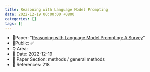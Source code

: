 ```yaml
---
title: Reasoning with Language Model Prompting
date: 2022-12-19 00:00:00 +0800
categories: []
tags: []
---
```


- 📙Paper: "[Reasoning with Language Model Prompting: A Survey](https://www.semanticscholar.org/paper/Reasoning-with-Language-Model-Prompting%3A-A-Survey-Qiao-Ou/6845bea94b2fb17d4377b3bb2bd10f73a959f9cc)"
- 🔑Public: ✅
- ⚲ Area: 
- 📅 Date: 2022-12-19
- 🔎 Paper Section: methods / general methods
- 📝 References: 218

